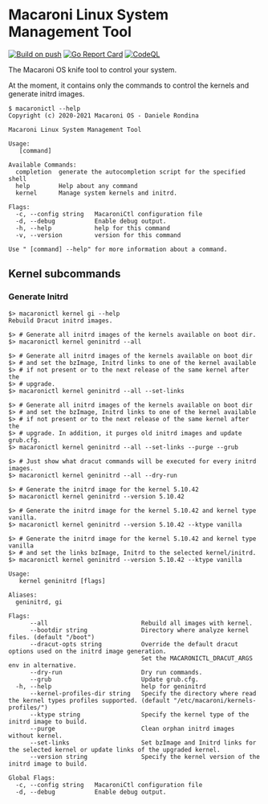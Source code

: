 # Macaroni Linux System Management Tool

[![Build on push](https://github.com/funtoo/macaronictl/actions/workflows/push.yml/badge.svg)](https://github.com/funtoo/macaronictl/actions/workflows/push.yml)
[![Go Report Card](https://goreportcard.com/badge/github.com/funtoo/macaronictl)](https://goreportcard.com/report/github.com/funtoo/macaronictl)
[![CodeQL](https://github.com/funtoo/macaronictl/actions/workflows/codeql-analysis.yml/badge.svg)](https://github.com/funtoo/macaronictl/actions/workflows/codeql-analysis.yml)

The Macaroni OS knife tool to control your system.

At the moment, it contains only the commands to control
the kernels and generate initrd images.


```
$ macaronictl --help
Copyright (c) 2020-2021 Macaroni OS - Daniele Rondina

Macaroni Linux System Management Tool

Usage:
   [command]

Available Commands:
  completion  generate the autocompletion script for the specified shell
  help        Help about any command
  kernel      Manage system kernels and initrd.

Flags:
  -c, --config string   MacaroniCtl configuration file
  -d, --debug           Enable debug output.
  -h, --help            help for this command
  -v, --version         version for this command

Use " [command] --help" for more information about a command.
```

## Kernel subcommands

### Generate Initrd

```
$> macaronictl kernel gi --help
Rebuild Dracut initrd images.

$> # Generate all initrd images of the kernels available on boot dir.
$> macaronictl kernel geninitrd --all

$> # Generate all initrd images of the kernels available on boot dir
$> # and set the bzImage, Initrd links to one of the kernel available
$> # if not present or to the next release of the same kernel after the
$> # upgrade.
$> macaronictl kernel geninitrd --all --set-links

$> # Generate all initrd images of the kernels available on boot dir
$> # and set the bzImage, Initrd links to one of the kernel available
$> # if not present or to the next release of the same kernel after the
$> # upgrade. In addition, it purges old initrd images and update grub.cfg.
$> macaronictl kernel geninitrd --all --set-links --purge --grub

$> # Just show what dracut commands will be executed for every initrd images.
$> macaronictl kernel geninitrd --all --dry-run

$> # Generate the initrd image for the kernel 5.10.42
$> macaronictl kernel geninitrd --version 5.10.42

$> # Generate the initrd image for the kernel 5.10.42 and kernel type vanilla.
$> macaronictl kernel geninitrd --version 5.10.42 --ktype vanilla

$> # Generate the initrd image for the kernel 5.10.42 and kernel type vanilla
$> # and set the links bzImage, Initrd to the selected kernel/initrd.
$> macaronictl kernel geninitrd --version 5.10.42 --ktype vanilla

Usage:
   kernel geninitrd [flags]

Aliases:
  geninitrd, gi

Flags:
      --all                          Rebuild all images with kernel.
      --bootdir string               Directory where analyze kernel files. (default "/boot")
      --dracut-opts string           Override the default dracut options used on the initrd image generation.
                                     Set the MACARONICTL_DRACUT_ARGS env in alternative.
      --dry-run                      Dry run commands.
      --grub                         Update grub.cfg.
  -h, --help                         help for geninitrd
      --kernel-profiles-dir string   Specify the directory where read the kernel types profiles supported. (default "/etc/macaroni/kernels-profiles/")
      --ktype string                 Specify the kernel type of the initrd image to build.
      --purge                        Clean orphan initrd images without kernel.
      --set-links                    Set bzImage and Initrd links for the selected kernel or update links of the upgraded kernel.
      --version string               Specify the kernel version of the initrd image to build.

Global Flags:
  -c, --config string   MacaroniCtl configuration file
  -d, --debug           Enable debug output.
```

